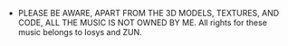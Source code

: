 + PLEASE BE AWARE, APART FROM THE 3D MODELS, TEXTURES, AND CODE, ALL THE MUSIC IS NOT OWNED BY ME.
All rights for these music belongs to Iosys and ZUN.
